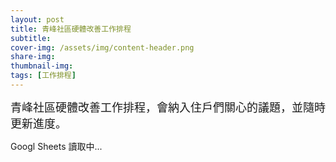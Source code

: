 ```yaml
---
layout: post
title: 青峰社區硬體改善工作排程
subtitle: 
cover-img: /assets/img/content-header.png
share-img: 
thumbnail-img:
tags: [工作排程]
---
```


<span style="font-size:18px;">青峰社區硬體改善工作排程，會納入住戶們關心的議題，並隨時更新進度。</span>

<span id="googlSheet">Googl Sheets 讀取中...</span>

<script>
    let request = new XMLHttpRequest();

    function callGoogleSheet() {
        if(request) {
            request.open('GET', 'https://docs.google.com/spreadsheets/d/e/2PACX-1vTDROQFkO23mIAG1wvbzCoXHKsIAwXT3ognEMeEr6QFOR076eg3WThpqO1g7Lk1OGRMqvxdFGSKyksE/pubhtml?gid=1987680909&single=true', true);
            request.setRequestHeader("Content-Type", "application/json");
            request.addEventListener("load", handler);
            request.send();
        }
    }

    function handler() {
        if(request.readyState === XMLHttpRequest.DONE && request.status === 200) {
            //console.log(format(request.responseText));
            document.querySelector('#googlSheet').innerHTML = format(request.responseText);
        }     
    }

    function format(html) {
        return html
            .replace(/href='\/static\//g, "href='https://docs.google.com/static/")
            .replace(/display:none;/g, '')
            .replace(/<span class="name">/g, '<span class="name" style="display:none;">')
            .replace(/<div id="footer">/g, '<div id="footer" style="display:none;">');
    }
    
    callGoogleSheet();
</script>